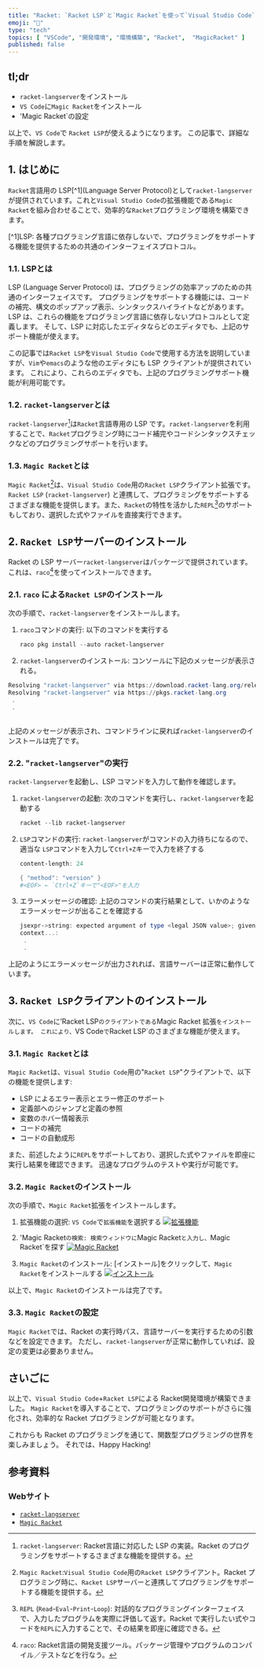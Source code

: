 ```yaml
---
title: "Racket: `Racket LSP`と`Magic Racket`を使って`Visual Studio Code`にRacketプログラミング環境を構築する方法"
emoji: "🎾"
type: "tech"
topics: [ "VSCode", "開発環境", "環境構築", "Racket",  "MagicRacket" ]
published: false
---
```


## tl;dr

- `racket-langserver`をインストール
- `VS Code`に`Magic Racket`をインストール
- 'Magic Racket`の設定

以上で、`VS Code`で `Racket LSP`が使えるようになります。
この記事で、詳細な手順を解説します。

## 1. はじめに

`Racket`言語用の LSP[^1](Language Server Protocol)として`racket-langserver`が提供されています。これと`Visual Studio Code`の拡張機能である`Magic Racket`を組み合わせることで、効率的な`Racket`プログラミング環境を構築できます。

[^1]LSP: 各種プログラミング言語に依存しないで、プログラミングをサポートする機能を提供するための共通のインターフェイスプロトコル。

### 1.1. LSPとは

LSP (Language Server Protocol) は、プログラミングの効率アップのための共通のインターフェイスです。
プログラミングをサポートする機能には、コードの補完、構文のポップアップ表示、シンタックスハイライトなどがあります。
LSP は、これらの機能をプログラミング言語に依存しないプロトコルとして定義します。
そして、LSP に対応したエディタならどのエディタでも、上記のサポート機能が使えます。

この記事では`Racket LSP`を`Visual Studio Code`で使用する方法を説明していますが、`Vim`や`emacs`のような他のエディタにも LSP クライアントが提供されています。
これにより、これらのエディタでも、上記のプログラミングサポート機能が利用可能です。

### 1.2. `racket-langserver`とは

`racket-langserver`[^2]は`Racket`言語専用の LSP です。`racket-langserver`を利用することで、`Racket`プログラミング時にコード補完やコードシンタックスチェックなどのプログラミングサポートを行います。

[^2]:`racket-langserver`: Racket言語に対応した LSP の実装。Racket のプログラミングをサポートするさまざまな機能を提供する。

### 1.3. `Magic Racket`とは

`Magic Racket`[^3]は、`Visual Studio Code`用の`Racket LSP`クライアント拡張です。`Racket LSP` (`racket-langserver`) と連携して、プログラミングをサポートするさまざまな機能を提供します。また、`Racket`の特性を活かした`REPL`[^4]のサポートもしており、選択した式やファイルを直接実行できます。

[^3]:`Magic Racket`:`Visual Studio Code`用の`Racket LSP`クライアント。Racket プログラミング時に、`Racket LSP`サーバーと連携してプログラミングをサポートする機能を提供する。
[^4]:`REPL` (`Read`-`Eval`-`Print`-`Loop`): 対話的なプログラミングインターフェイスで、入力したプログラムを実際に評価して返す。Racket で実行したい式やコードを`REPL`に入力することで、その結果を即座に確認できる。

## 2. `Racket LSP`サーバーのインストール

Racket の LSP サーバー`racket-langserver`はパッケージで提供されています。これは、`raco`[^5]を使ってインストールできます。

[^5]:`raco`: Racket言語の開発支援ツール。パッケージ管理やプログラムのコンパイル／テストなどを行なう。

### 2.1. `raco` による`Racket LSP`のインストール

次の手順で、`racket-langserver`をインストールします。

1. `raco`コマンドの実行:
   以下のコマンドを実行する

   ```powershell
   raco pkg install --auto racket-langserver
   ```

2. `racket-langserver`のインストール:
   コンソールに下記のメッセージが表示される。

  ```powershell
  Resolving "racket-langserver" via https://download.racket-lang.org/releases/8.9/catalog/
  Resolving "racket-langserver" via https://pkgs.racket-lang.org
   .
   .
   
  ```

上記のメッセージが表示され、コマンドラインに戻れば`racket-langserver`のインストールは完了です。

### 2.2. "`racket-langserver`"の実行

`racket-langserver`を起動し、LSP コマンドを入力して動作を確認します。

1. `racket-langserver`の起動:
    次のコマンドを実行し、`racket-langserver`を起動する

    ```powershell
    racket --lib racket-langserver
    ```

2. `LSP`コマンドの実行:
   `racket-langserver`がコマンドの入力待ちになるので、適当な `LSP`コマンドを入力して`Ctrl+Z`キーで入力を終了する

   ```powershell
   content-length: 24
   
   { "method": "version" }
   #<EOF> ← `Ctrl+Z`キーで"<EOF>"を入力
   ```

3. エラーメッセージの確認:
   上記のコマンドの実行結果として、いかのようなエラーメッセージが出ることを確認する

   ```powershell
   jsexpr->string: expected argument of type <legal JSON value>; given: #<eof>
   context...:
    .
    .
   ```

上記のようにエラーメッセージが出力されれば、言語サーバーは正常に動作しています。

## 3. `Racket LSP`クライアントのインストール

次に、`VS Code`に’Racket LSP`のクライアントである`Magic Racket 拡張`をインストールします。
これにより、`VS Code` で `Racket LSP`のさまざまな機能が使えます。

### 3.1. `Magic Racket`とは

`Magic Racket`は、`Visual Studio Code`用の"`Racket LSP`"クライアントで、以下の機能を提供します:

- LSP によるエラー表示とエラー修正のサポート
- 定義部へのジャンプと定義の参照
- 変数のホバー情報表示
- コードの補完
- コードの自動成形

また、前述したように`REPL`をサポートしており、選択した式やファイルを即座に実行し結果を確認できます。
迅速なプログラムのテストや実行が可能です。

### 3.2. `Magic Racket`のインストール

次の手順で、`Magic Racket`拡張をインストールします。

1. 拡張機能の選択:
   `VS Code`で`拡張機能`を選択する
   [![拡張機能](https://i.imgur.com/4JIrBTs.png)](https://imgur.com/4JIrBTs)

2. 'Magic Racket`の検索:
   検索ウィンドウに`Magic Racket`と入力し、`Magic Racket`を探す
   [![Magic Racket](https://i.imgur.com/DV1cXLQ.png)](https://imgur.com/DV1cXLQ)

3. `Magic Racket`のインストール:
  \[インストール\]をクリックして、`Magic Racket`をインストールする
  [![インストール](https://i.imgur.com/sjIih4s.png)](https://imgur.com/sjIih4s)

以上で、`Magic Racket`のインストールは完了です。

### 3.3. `Magic Racket`の設定

`Magic Racket`では、Racket の実行時パス、言語サーバーを実行するための引数などを設定できます。
ただし、`racket-langserver`が正常に動作していれば、設定の変更は必要ありません。

## さいごに

以上で、`Visual Studio Code`+`Racket LSP`による Racket開発環境が構築できました。
`Magic Racket`を導入することで、プログラミングのサポートがさらに強化され、効率的な Racket プログラミングが可能となります。

これからも Racket のプログラミングを通じて、関数型プログラミングの世界を楽しみましょう。
それでは、Happy Hacking!

## 参考資料

### Webサイト

- [`racket-langserver`](https://github.com/jeapostrophe/racket-langserver)
- [`Magic Racket`](https://marketplace.visualstudio.com/items?itemName=evzen-wybitul.magic-racket)
